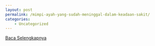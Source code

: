 ```yaml
---
layout: post
permalink: /mimpi-ayah-yang-sudah-meninggal-dalam-keadaan-sakit/
categories:
    - Uncategorized
---
```


[Baca Selengkapnya](/04)